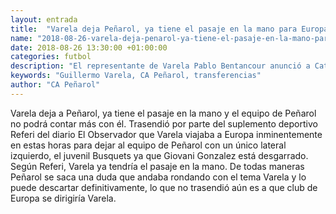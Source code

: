```yaml
---
layout: entrada
title:  "Varela deja Peñarol, ya tiene el pasaje en la mano para Europa"
name: "2018-08-26-varela-deja-penarol-ya-tiene-el-pasaje-en-la-mano-para-europa.markdown"
date: 2018-08-26 13:30:00 +01:00:00
categories: futbol
description: "El representante de Varela Pablo Bentancour anunció a Catino que Varela deja Peñarol y viajaría a Europa en las próximas horas con lo que Peñarol quedará con el juvenil Busquets de lateral izquierdo"
keywords: "Guillermo Varela, CA Peñarol, transferencias"
author: "CA Peñarol"
---
```


Varela deja a Peñarol, ya tiene el pasaje en la mano y el equipo de Peñarol no podrá contar más con él. Trasendió por parte del suplemento deportivo Referi del diario El Observador que Varela viajaba a Europa inminentemente en estas horas para dejar al equipo de Peñarol con un único lateral izquierdo, el juvenil Busquets ya que  Giovani Gonzalez está desgarrado. Según Referi, Varela ya tendría el pasaje en la mano. De todas maneras Peñarol se saca una duda que andaba rondando con el tema Varela y lo puede descartar definitivamente, lo que no trasendió aún es a que club de Europa se dirigiría Varela.
